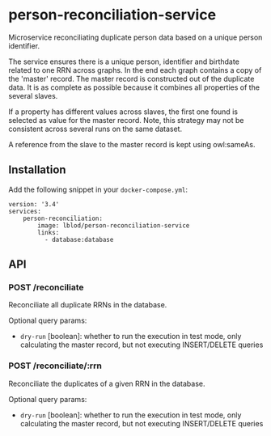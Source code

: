 # person-reconciliation-service

Microservice reconciliating duplicate person data based on a unique person identifier.

The service ensures there is a unique person, identifier and birthdate related to one RRN
across graphs. In the end each graph contains a copy of the 'master' record. The master record
is constructed out of the duplicate data. It is as complete as possible because it combines
all properties of the several slaves.

If a property has different values across slaves, the first one found is selected as value
for the master record. Note, this strategy may not be consistent across several runs on the same dataset.

A reference from the slave to the master record is kept using owl:sameAs.

## Installation

Add the following snippet in your `docker-compose.yml`:

```
version: '3.4'
services:
    person-reconciliation:
        image: lblod/person-reconciliation-service
        links:
          - database:database
```

## API

### POST /reconciliate

Reconciliate all duplicate RRNs in the database.

Optional query params:
* `dry-run` [boolean]: whether to run the execution in test mode, only calculating the master record, but not executing INSERT/DELETE queries


### POST /reconciliate/:rrn

Reconciliate the duplicates of a given RRN in the database.

Optional query params:
* `dry-run` [boolean]: whether to run the execution in test mode, only calculating the master record, but not executing INSERT/DELETE queries
